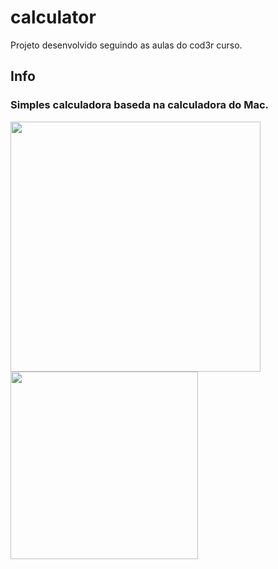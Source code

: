 # calculator

Projeto desenvolvido seguindo as aulas do cod3r curso.



## Info


<h3>Simples calculadora baseda na calculadora do Mac. </h3>


</p>
<p float="left">
  <img src="https://user-images.githubusercontent.com/65368831/94769554-b3afa380-0388-11eb-8785-bf58c2fe93b9.gif" width="400" />
  <img src="https://user-images.githubusercontent.com/65368831/94772270-a0ec9d00-038f-11eb-8020-6debf9024575.jpeg" width="300" /> 
</p>
